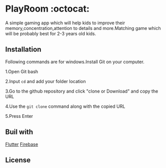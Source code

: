 # PlayRoom  :octocat:

A simple gaming app which will help kids to improve their memory,concentration,attention to details and more.Matching game which will be probably best for 2-3 years old kids.

## **Installation**

Following commands are for windows.Install Git on your computer.

1.Open Git bash

2.Input `cd` and add your folder location

3.Go to the github repository and click "clone or Download" and copy the URL

4.Use the `git clone` command along with the copied URL

5.Press Enter 

## **Buil with**

[Flutter]()
[Firebase]()

## **License**



